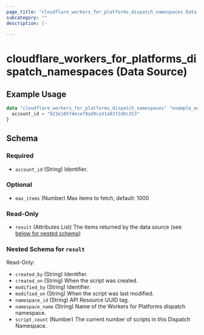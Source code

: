 ```yaml
---
page_title: "cloudflare_workers_for_platforms_dispatch_namespaces Data Source - Cloudflare"
subcategory: ""
description: |-
  
---
```


# cloudflare_workers_for_platforms_dispatch_namespaces (Data Source)



## Example Usage

```terraform
data "cloudflare_workers_for_platforms_dispatch_namespaces" "example_workers_for_platforms_dispatch_namespaces" {
  account_id = "023e105f4ecef8ad9ca31a8372d0c353"
}
```

<!-- schema generated by tfplugindocs -->
## Schema

### Required

- `account_id` (String) Identifier.

### Optional

- `max_items` (Number) Max items to fetch, default: 1000

### Read-Only

- `result` (Attributes List) The items returned by the data source (see [below for nested schema](#nestedatt--result))

<a id="nestedatt--result"></a>
### Nested Schema for `result`

Read-Only:

- `created_by` (String) Identifier.
- `created_on` (String) When the script was created.
- `modified_by` (String) Identifier.
- `modified_on` (String) When the script was last modified.
- `namespace_id` (String) API Resource UUID tag.
- `namespace_name` (String) Name of the Workers for Platforms dispatch namespace.
- `script_count` (Number) The current number of scripts in this Dispatch Namespace.


